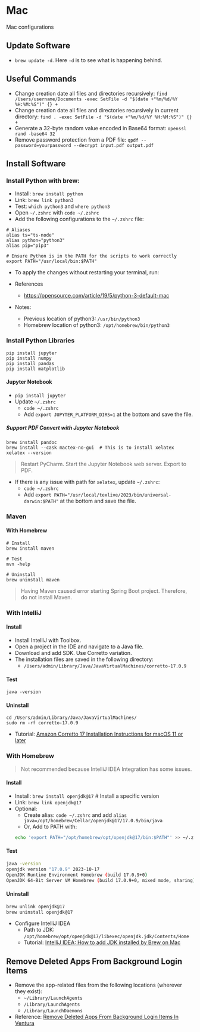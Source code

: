 # Mac
Mac configurations

## Update Software

* `brew update -d`. Here `-d` is to see what is happening behind.

## Useful Commands

* Change creation date all files and directories recursively: `find /Users/username/Documents -exec SetFile -d "$(date +"%m/%d/%Y %H:%M:%S")" {} +`
* Change creation date all files and directories recursively in current directory: `find . -exec SetFile -d "$(date +"%m/%d/%Y %H:%M:%S")" {} +`
* Generate a 32-byte random value encoded in Base64 format: `openssl rand -base64 32`
* Remove password protection from a PDF file: `qpdf --password=yourpassword --decrypt input.pdf output.pdf`

## Install Software

### Install Python with brew:

* Install: `brew install python`
* Link: `brew link python3`
* Test: `which python3` and `where python3`
* Open `~/.zshrc` with `code ~/.zshrc`
* Add the following configurations to the `~/.zshrc` file:

```shell
# Aliases
alias ts="ts-node"
alias python="python3"
alias pip="pip3"

# Ensure Python is in the PATH for the scripts to work correctly
export PATH="/usr/local/bin:$PATH"
```

* To apply the changes without restarting your terminal, run:

* References
  * https://opensource.com/article/19/5/python-3-default-mac
* Notes:
  * Previous location of python3: `/usr/bin/python3`
  * Homebrew location of python3: `/opt/homebrew/bin/python3`

### Install Python Libraries

```shell
pip install jupyter
pip install numpy
pip install pandas
pip install matplotlib
```

#### Jupyter Notebook

* `pip install jupyter`
* Update `~/.zshrc`
  * `code ~/.zshrc`
  * Add `export JUPYTER_PLATFORM_DIRS=1` at the bottom and save the file.

##### Support PDF Convert with Jupyter Notebook

```shell
brew install pandoc
brew install --cask mactex-no-gui  # This is to install xelatex
xelatex --version
```

> Restart PyCharm. Start the Jupyter Notebook web server. Export to PDF.

* If there is any issue with path for `xelatex`, update `~/.zshrc`:
  * `code ~/.zshrc`
  * Add `export PATH="/usr/local/texlive/2023/bin/universal-darwin:$PATH"` at the bottom and save the file.

### Maven

#### With Homebrew

```shell
# Install
brew install maven

# Test
mvn -help

# Uninstall
brew uninstall maven
```

> Having Maven caused error starting Spring Boot project. Therefore, do not install Maven.

### With IntelliJ

#### Install

* Install IntelliJ with Toolbox.
* Open a project in the IDE and navigate to a Java file.
* Download and add SDK. Use Corretto variation.
* The installation files are saved in the following directory:
  * `/Users/admin/Library/Java/JavaVirtualMachines/corretto-17.0.9`

#### Test

```shell
java -version
```

#### Uninstall

```shell
cd /Users/admin/Library/Java/JavaVirtualMachines/
sudo rm -rf corretto-17.0.9
```

* Tutorial: [Amazon Corretto 17 Installation Instructions for macOS 11 or later](https://docs.aws.amazon.com/corretto/latest/corretto-17-ug/macos-install.html)

### With Homebrew

> Not recommended because IntelliJ IDEA Integration has some issues.

#### Install

* Install: `brew install openjdk@17` # Install a specific version
* Link: `brew link openjdk@17`
* Optional:
  * Create alias: `code ~/.zshrc` and add `alias java=/opt/homebrew/Cellar/openjdk@17/17.0.9/bin/java`
  * Or, Add to PATH with:
  ```sh
  echo 'export PATH="/opt/homebrew/opt/openjdk@17/bin:$PATH"' >> ~/.zshrc
  ```
#### Test

```sh
java -version                                                                             ✔ 
openjdk version "17.0.9" 2023-10-17
OpenJDK Runtime Environment Homebrew (build 17.0.9+0)
OpenJDK 64-Bit Server VM Homebrew (build 17.0.9+0, mixed mode, sharing)
```

#### Uninstall

```sh
brew unlink openjdk@17
brew uninstall openjdk@17
```

* Configure IntelliJ IDEA
  * Path to JDK: `/opt/homebrew/opt/openjdk@17/libexec/openjdk.jdk/Contents/Home`
  * Tutorial: [IntelliJ IDEA: How to add JDK installed by Brew on Mac](https://medium.com/@life-is-short-so-enjoy-it/intellij-idea-how-to-add-jdk-installed-by-brew-on-mac-d3e790d6a7aa)

## Remove Deleted Apps From Background Login Items

* Remove the app-related files from the following locations (wherever they exist):
   * `~/Library/LaunchAgents`
   * `/Library/LaunchAgents`
   * `/Library/LaunchDaemons`
* Reference: [Remove Deleted Apps From Background Login Items In Ventura](https://droidwin.com/remove-deleted-apps-from-background-login-items-in-ventura/)
